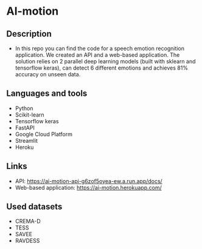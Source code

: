 # AI-motion
## Description
- In this repo you can find the code for a speech emotion recognition application. We created an API and a web-based application. The solution relies on 2 parallel deep learning models (built with sklearn and tensorflow keras), can detect 6 different emotions and achieves 81% accuracy on unseen data. 

## Languages and tools
- Python
- Scikit-learn
- Tensorflow keras
- FastAPI
- Google Cloud Platform
- Streamlit
- Heroku

## Links
- API: https://ai-motion-api-g6zof5oyea-ew.a.run.app/docs/
- Web-based application: https://ai-motion.herokuapp.com/

## Used datasets
- CREMA-D
- TESS
- SAVEE
- RAVDESS
